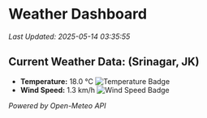 
# Weather Dashboard

_Last Updated: 2025-05-14 03:35:55_

## Current Weather Data: (Srinagar, JK)
- **Temperature:** 18.0 °C ![Temperature Badge](https://img.shields.io/badge/Temperature-Low%20Temp-blue)
- **Wind Speed:** 1.3 km/h ![Wind Speed Badge](https://img.shields.io/badge/Wind%20Speed-Light%20Wind-blue)

*Powered by Open-Meteo API*
